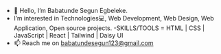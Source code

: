 - 👋 Hello, I’m Babatunde Segun Egbeleke.
- I’m interested in Technologies💻, Web Development, Web Design, Web Application, Open source projects.
-SKILLS/TOOLS  = HTML | CSS | JavaScript | React | Tailwind | Daisy UI
- 📫 Reach me on babatundesegun123@gmail.com

<!---
Vinxify/Vinxify is a ✨ special ✨ repository because its `README.md` (this file) appears on your GitHub profile.
You can click the Preview link to take a look at your changes.
--->

